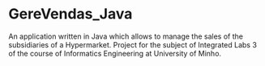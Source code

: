 # GereVendas_Java

An application written in Java which allows to manage the sales of the subsidiaries of a Hypermarket. Project for the subject of Integrated Labs 3 of the course of Informatics Engineering at University of Minho.
